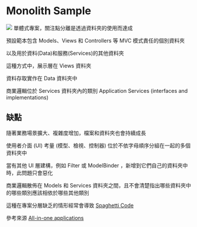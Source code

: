 # Monolith Sample
![](https://camo.laiweiyi.com/18e41cd4111ff9a48173aa2ecc21ae429d98105f/68747470733a2f2f6c6561726e2e6d6963726f736f66742e636f6d2f7a682d74772f646f746e65742f6172636869746563747572652f6d6f6465726e2d7765622d617070732d617a7572652f6d656469612f696d616765352d312e706e67)
單體式專案，關注點分離是透過資料夾的使用而達成

預設範本包含 Models、Views 和 Controllers 等 MVC 模式責任的個別資料夾

以及用於資料(Data)和服務(Services)的其他資料夾

這種方式中，展示層在 Views 資料夾

資料存取實作在 Data 資料夾中

商業邏輯位於 Services 資料夾內的類別 Application Services (interfaces and implementations)

## 缺點
隨著業務場景擴大、複雜度增加，檔案和資料夾也會持續成長

使用者介面 (UI) 考量 (模型、檢視、控制器) 位於不依字母順序分組在一起的多個資料夾中

當有其他 UI 層建構，例如 Filter 或 ModelBinder ，新增到它們自己的資料夾中時，此問題只會惡化

商業邏輯散佈在 Models 和 Services 資料夾之間，且不會清楚指出哪些資料夾中的哪些類別應該相依於哪些其他類別

這種在專案分層缺乏的情形經常會導致 [Spaghetti Code](https://deviq.com/antipatterns/spaghetti-code)

參考來源 [All-in-one applications](https://learn.microsoft.com/zh-tw/dotnet/architecture/modern-web-apps-azure/common-web-application-architectures#all-in-one-applications)
